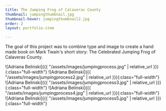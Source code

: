 ```yaml
---
title: The Jumping Frog of Calaveras County
thumbnail: jumpingthumbnail.jpg
thumbnail-hover: jumpingthumbnail2.jpg
order: 2
layout: portfolio-item

---
```



The goal of this project was to combine type and image to create a hand made book on Mark Twain's short story: The Celebrated Jumping Frog of Calaveras County.

![Adriana Belinski]({{ "/assets/images/jumpingprocess.jpg" | relative_url }}){:class="full-width"}
![Adriana Belinski]({{ "/assets/images/jumpingprocess2.jpg" | relative_url }}){:class="full-width"}
![Adriana Belinski]({{ "/assets/images/jumpingprocess3.jpg" | relative_url }}){:class="full-width"}
![Adriana Belinski]({{ "/assets/images/jumpingprocess4.jpg" | relative_url }}){:class="full-width"}
![Adriana Belinski]({{ "/assets/images/jumpingprocess5.jpg" | relative_url }}){:class="full-width"}
